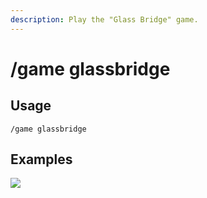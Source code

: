 ```yaml
---
description: Play the "Glass Bridge" game.
---
```


# /game glassbridge

## Usage

```
/game glassbridge
```

## Examples

![](https://github.com/xNickyDev/Forkman/assets/111157596/5f2423e5-e040-40c3-b1a2-7cbbfd67f2b1)